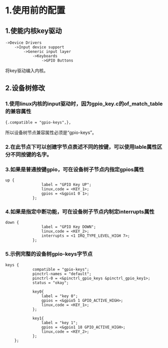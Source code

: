 # 1.使用前的配置
## 1.使能内核key驱动
```
->Device Drivers
	->Input device support
		->Generic input layer
			->Keyboards
				->GPIO Buttons
```

将key驱动编入内核。

## 2.设备树修改
### 1.使用linux内核的input驱动时，因为gpio_key.c的of_match_table的兼容属性
```
{.compatible = "gpio-keys",},
```
所以设备树节点兼容属性必须是“gpio-keys”。

### 2.在此节点下可以创建字节点表述不同的按键，可以使用lable属性区分不同按键的名字。
### 3.如果是普通按键gpio，可在设备树子节点内指定gpios属性
```
up {
				label = "GPIO Key UP";
				linux,code = <KEY_1>;
				gpios = <&gpio1 0 1>;
			};
```
### 4.如果是指定中断功能，可在设备树子节点内制定interrupts属性
```
down {
				label = "GPIO Key DOWN";
				linux,code = <KEY_2>;
				interrupts = <1 IRQ_TYPE_LEVEL_HIGH 7>;
			};
```
### 5.示例完整的设备树gpio-keys字节点
```
keys {
			compatible = "gpio-keys";
			pinctrl-names = "default";
			pinctrl-0 = <&pinctrl_gpio_keys &pinctrl_gpio_key1>;
			status = "okay";

			key0{
				label = "key 0";
				gpios = <&gpio5 1 GPIO_ACTIVE_HIGH>;
				linux,code = <KEY_1>;
			};

			key1{
				label = "key 1";
				gpios = <&gpio1 18 GPIO_ACTIVE_HIGH>;
				linux,code = <KEY_2>;
			};
	};
```
